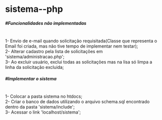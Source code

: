 # sistema--php

<h5>#Funcionalidades não implementadas</h5><br>
1- Envio de e-mail quando solicitação requisitada(Classe que representa o Email foi criada, mas não tive tempo de implementar nem testar);<br>
2- Alterar cadastro pela lista de solicitações em 'sistema/administracao.php';<br>
3- Ao excluir usuário, exclui todas as solicitações mas na lisa só limpa a linha da solicitação excluida;<br>

<h5>#Implementar o sistema</h5><br>
1- Colocar a pasta sistema no htdocs;</br>
2- Criar o banco de dados utilizando o arquivo schema.sql encontrado dentro da pasta 'sistema/include';</br>
3- Acessar o link 'localhost/sistema';</br>

